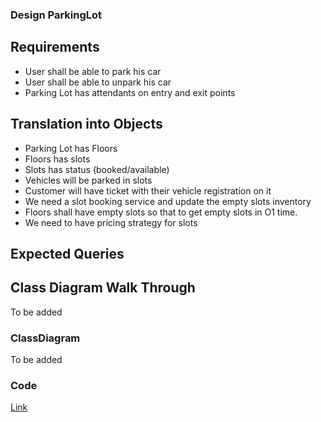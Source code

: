 ### Design ParkingLot

## Requirements
- User shall be able to park his car
- User shall be able to unpark his car
- Parking Lot has attendants on entry and exit points

## Translation into Objects
- Parking Lot has Floors
- Floors has slots
- Slots has status (booked/available)
- Vehicles will be parked in slots
- Customer will have ticket with their vehicle registration on it
- We need a slot booking service and update the empty slots inventory
- Floors shall have empty slots so that to get empty slots in O1 time.
- We need to have pricing strategy for slots

## Expected Queries

## Class Diagram Walk Through
To be added


### ClassDiagram
To be added

### Code 
[Link](https://github.com/LearningsLab/BoilerPlates/tree/main/ParkingLot)
